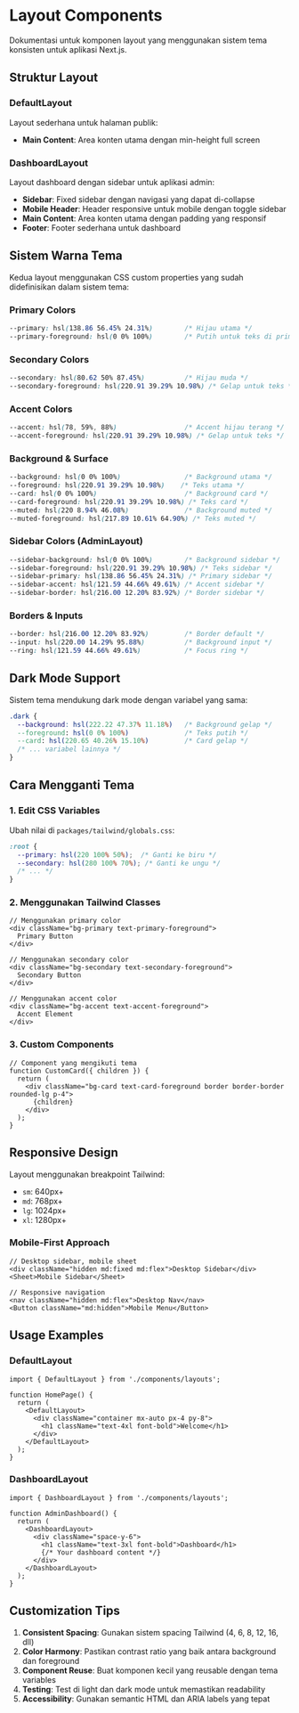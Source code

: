 # Layout Components

Dokumentasi untuk komponen layout yang menggunakan sistem tema konsisten untuk aplikasi Next.js.

## Struktur Layout

### DefaultLayout
Layout sederhana untuk halaman publik:
- **Main Content**: Area konten utama dengan min-height full screen

### DashboardLayout  
Layout dashboard dengan sidebar untuk aplikasi admin:
- **Sidebar**: Fixed sidebar dengan navigasi yang dapat di-collapse
- **Mobile Header**: Header responsive untuk mobile dengan toggle sidebar
- **Main Content**: Area konten utama dengan padding yang responsif
- **Footer**: Footer sederhana untuk dashboard

## Sistem Warna Tema

Kedua layout menggunakan CSS custom properties yang sudah didefinisikan dalam sistem tema:

### Primary Colors
```css
--primary: hsl(138.86 56.45% 24.31%)        /* Hijau utama */
--primary-foreground: hsl(0 0% 100%)        /* Putih untuk teks di primary */
```

### Secondary Colors  
```css
--secondary: hsl(80.62 50% 87.45%)          /* Hijau muda */
--secondary-foreground: hsl(220.91 39.29% 10.98%) /* Gelap untuk teks */
```

### Accent Colors
```css
--accent: hsl(78, 59%, 88%)                 /* Accent hijau terang */
--accent-foreground: hsl(220.91 39.29% 10.98%) /* Gelap untuk teks */
```

### Background & Surface
```css
--background: hsl(0 0% 100%)                /* Background utama */
--foreground: hsl(220.91 39.29% 10.98%)    /* Teks utama */
--card: hsl(0 0% 100%)                      /* Background card */
--card-foreground: hsl(220.91 39.29% 10.98%) /* Teks card */
--muted: hsl(220 8.94% 46.08%)              /* Background muted */
--muted-foreground: hsl(217.89 10.61% 64.90%) /* Teks muted */
```

### Sidebar Colors (AdminLayout)
```css
--sidebar-background: hsl(0 0% 100%)        /* Background sidebar */
--sidebar-foreground: hsl(220.91 39.29% 10.98%) /* Teks sidebar */
--sidebar-primary: hsl(138.86 56.45% 24.31%) /* Primary sidebar */
--sidebar-accent: hsl(121.59 44.66% 49.61%) /* Accent sidebar */
--sidebar-border: hsl(216.00 12.20% 83.92%) /* Border sidebar */
```

### Borders & Inputs
```css
--border: hsl(216.00 12.20% 83.92%)         /* Border default */
--input: hsl(220.00 14.29% 95.88%)          /* Background input */
--ring: hsl(121.59 44.66% 49.61%)           /* Focus ring */
```

## Dark Mode Support

Sistem tema mendukung dark mode dengan variabel yang sama:

```css
.dark {
  --background: hsl(222.22 47.37% 11.18%)   /* Background gelap */
  --foreground: hsl(0 0% 100%)              /* Teks putih */
  --card: hsl(220.65 40.26% 15.10%)         /* Card gelap */
  /* ... variabel lainnya */
}
```

## Cara Mengganti Tema

### 1. Edit CSS Variables
Ubah nilai di `packages/tailwind/globals.css`:

```css
:root {
  --primary: hsl(220 100% 50%);  /* Ganti ke biru */
  --secondary: hsl(280 100% 70%); /* Ganti ke ungu */
  /* ... */
}
```

### 2. Menggunakan Tailwind Classes
```tsx
// Menggunakan primary color
<div className="bg-primary text-primary-foreground">
  Primary Button
</div>

// Menggunakan secondary color  
<div className="bg-secondary text-secondary-foreground">
  Secondary Button
</div>

// Menggunakan accent color
<div className="bg-accent text-accent-foreground">
  Accent Element
</div>
```

### 3. Custom Components
```tsx
// Component yang mengikuti tema
function CustomCard({ children }) {
  return (
    <div className="bg-card text-card-foreground border border-border rounded-lg p-4">
      {children}
    </div>
  );
}
```

## Responsive Design

Layout menggunakan breakpoint Tailwind:
- `sm`: 640px+
- `md`: 768px+ 
- `lg`: 1024px+
- `xl`: 1280px+

### Mobile-First Approach
```tsx
// Desktop sidebar, mobile sheet
<div className="hidden md:fixed md:flex">Desktop Sidebar</div>
<Sheet>Mobile Sidebar</Sheet>

// Responsive navigation
<nav className="hidden md:flex">Desktop Nav</nav>
<Button className="md:hidden">Mobile Menu</Button>
```

## Usage Examples

### DefaultLayout
```tsx
import { DefaultLayout } from './components/layouts';

function HomePage() {
  return (
    <DefaultLayout>
      <div className="container mx-auto px-4 py-8">
        <h1 className="text-4xl font-bold">Welcome</h1>
      </div>
    </DefaultLayout>
  );
}
```

### DashboardLayout
```tsx
import { DashboardLayout } from './components/layouts';

function AdminDashboard() {
  return (
    <DashboardLayout>
      <div className="space-y-6">
        <h1 className="text-3xl font-bold">Dashboard</h1>
        {/* Your dashboard content */}
      </div>
    </DashboardLayout>
  );
}
```

## Customization Tips

1. **Consistent Spacing**: Gunakan sistem spacing Tailwind (4, 6, 8, 12, 16, dll)
2. **Color Harmony**: Pastikan contrast ratio yang baik antara background dan foreground
3. **Component Reuse**: Buat komponen kecil yang reusable dengan tema variables
4. **Testing**: Test di light dan dark mode untuk memastikan readability
5. **Accessibility**: Gunakan semantic HTML dan ARIA labels yang tepat
